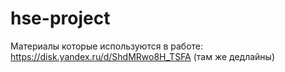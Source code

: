 # hse-project

Материалы которые используются в работе: https://disk.yandex.ru/d/ShdMRwo8H_TSFA (там же дедлайны)
